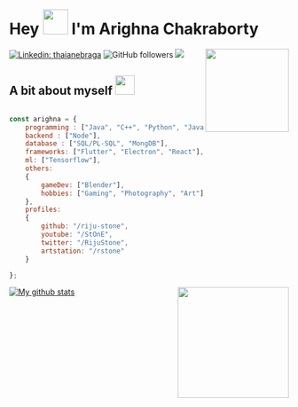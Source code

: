 # Hey <img src="https://media.tenor.co/images/fe6ba816516dec7dcf217454510bdecb/tenor.gif" width="45"> I'm Arighna Chakraborty
<p><img align='right' src="https://media.tenor.co/images/cf3b94a19679c1b9e0f7ef25930ff2f0/tenor.gif" width="150"></p>
</em></p>

[![Linkedin: thaianebraga](https://img.shields.io/badge/-arighna-blue?style=flat-square&logo=Linkedin&logoColor=white&link=https://www.linkedin.com/in/arighna-chakraborty-509539113/)](https://www.linkedin.com/in/arighna-chakraborty-509539113/)
![GitHub followers](https://img.shields.io/github/followers/riju-stone?label=Follow&style=social)
![](https://visitor-badge.glitch.me/badge?page_id=riju-stone.riju-stone)

## A bit about myself <img src="https://media.tenor.co/images/e18c6dc1cb459dedbbcf26db862dd2ef/tenor.gif" width="35">

```javascript

const arighna = {
    programming : ["Java", "C++", "Python", "JavaScript"],
    backend : ["Node"],
    database : ["SQL/PL-SQL", "MongDB"],
    frameworks: ["Flutter", "Electron", "React"],
    ml: ["Tensorflow"],
    others:
    {
        gameDev: ["Blender"],
        hobbies: ["Gaming", "Photography", "Art"],
    },
    profiles:
    {
        github: "/riju-stone",
        youtube: "/StOnE",
        twitter: "/RijuStone",
        artstation: "/rstone"
    }

};
```
<p><img align='right' src="https://media.tenor.co/images/2ca1892872320fb3e02e9190cbb86ba6/tenor.gif" width="200"></p>

[![My github stats](https://github-readme-stats.vercel.app/api?username=riju-stone)](https://github.com/anuraghazra/github-readme-stats)
